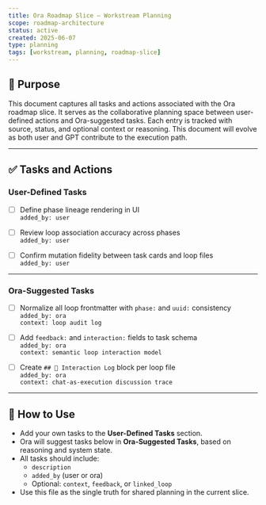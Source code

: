 ```yaml
---
title: Ora Roadmap Slice – Workstream Planning
scope: roadmap-architecture
status: active
created: 2025-06-07
type: planning
tags: [workstream, planning, roadmap-slice]
---
```


## 🎯 Purpose

This document captures all tasks and actions associated with the Ora roadmap slice. It serves as the collaborative planning space between user-defined actions and Ora-suggested tasks. Each entry is tracked with source, status, and optional context or reasoning. This document will evolve as both user and GPT contribute to the execution path.

---

## ✅ Tasks and Actions

### User-Defined Tasks

- [ ] Define phase lineage rendering in UI  
  `added_by: user`

- [ ] Review loop association accuracy across phases  
  `added_by: user`

- [ ] Confirm mutation fidelity between task cards and loop files  
  `added_by: user`

---

### Ora-Suggested Tasks

- [ ] Normalize all loop frontmatter with `phase:` and `uuid:` consistency  
  `added_by: ora`  
  `context: loop audit log`

- [ ] Add `feedback:` and `interaction:` fields to task schema  
  `added_by: ora`  
  `context: semantic loop interaction model`

- [ ] Create `## 💬 Interaction Log` block per loop file  
  `added_by: ora`  
  `context: chat-as-execution discussion trace`

---

## 🔄 How to Use

- Add your own tasks to the **User-Defined Tasks** section.
- Ora will suggest tasks below in **Ora-Suggested Tasks**, based on reasoning and system state.
- All tasks should include:
  - `description`
  - `added_by` (user or ora)
  - Optional: `context`, `feedback`, or `linked_loop`
- Use this file as the single truth for shared planning in the current slice.

